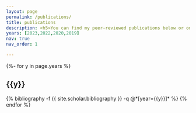 ```yaml
---
layout: page
permalink: /publications/
title: publications
description: <h5>You can find my peer-reviewed publications below or on my <a href = 'https://scholar.google.com/citations?user=PB-DOw8AAAAJ&hl=en'>Google Scholar page</a>.</h5>
years: [2023,2022,2020,2019]
nav: true
nav_order: 1

---
```


<!-- _pages/publications.md -->
<div class="publications">

{%- for y in page.years %}
  <h2 class="year">{{y}}</h2>
  {% bibliography -f {{ site.scholar.bibliography }} -q @*[year={{y}}]* %}
{% endfor %}

</div>

